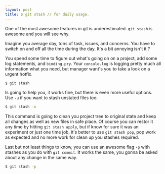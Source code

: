 ```yaml
---
layout: post
title: $ git stash // for daily usage.
---
```



<div class="message">
 One of the most awesome features in git is underestimated. <code>git stash</code> is awesome and you will see why.
</div>

Imagine you average day, tons of task, issues, and concerns.
You have to switch on and off all the time during the day. It's a bit annoying isn't it ?

You spend some time to figure out what's going on on a project, add some log statements, and `binding.pry`.
Your `console.log` is logging pretty much all information what you need, but manager want's you to take a look on a urgent hotfix.

```bash
$ git stash
```

Is going to help you, it works fine, but there is even more useful options. Use `-u` if you want to stash unstated files too.

```bash
$ git stash -u
```

This command is going to clean you project tree to original state and keep all changes as well as new files in safe place.
Of course  you can restor it any time by hitting `git stash apply`, but if know for sure it was an experiment or just one time job, it's better to use `git stash pop`,  pop work as expected and no more work for clean up you stashes required.

Last but not least things to know, you can use an awesome flag `-p` with stashes as you do with `git commit`. It works the same, you gonna be asked about any change in the same way.


```bash
$ git stash -p
```

